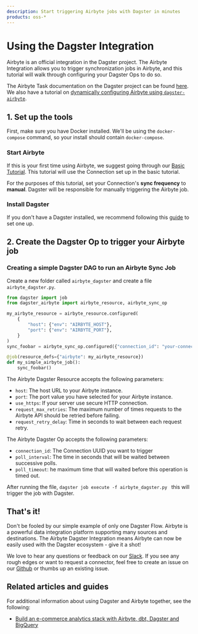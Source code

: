 ```yaml
---
description: Start triggering Airbyte jobs with Dagster in minutes
products: oss-*
---
```


# Using the Dagster Integration

Airbyte is an official integration in the Dagster project. The Airbyte Integration allows you to trigger synchronization jobs in Airbyte, and this tutorial will walk through configuring your Dagster Ops to do so.

The Airbyte Task documentation on the Dagster project can be found [here](https://docs.dagster.io/_apidocs/libraries/dagster-airbyte). We also have a tutorial on [dynamically configuring Airbyte using `dagster-airbyte`](https://airbyte.com/tutorials/configure-airbyte-with-python-dagster).

## 1. Set up the tools

First, make sure you have Docker installed. We'll be using the `docker-compose` command, so your install should contain `docker-compose`.

### Start Airbyte

If this is your first time using Airbyte, we suggest going through our [Basic Tutorial](https://github.com/airbytehq/airbyte/tree/e378d40236b6a34e1c1cb481c8952735ec687d88/docs/quickstart/getting-started.md). This tutorial will use the Connection set up in the basic tutorial.

For the purposes of this tutorial, set your Connection's **sync frequency** to **manual**. Dagster will be responsible for manually triggering the Airbyte job.

### Install Dagster

If you don't have a Dagster installed, we recommend following this [guide](https://docs.dagster.io/getting-started) to set one up.

## 2. Create the Dagster Op to trigger your Airbyte job

### Creating a simple Dagster DAG to run an Airbyte Sync Job

Create a new folder called `airbyte_dagster` and create a file `airbyte_dagster.py`.

```python
from dagster import job
from dagster_airbyte import airbyte_resource, airbyte_sync_op

my_airbyte_resource = airbyte_resource.configured(
    {
        "host": {"env": "AIRBYTE_HOST"},
        "port": {"env": "AIRBYTE_PORT"},
    }
)
sync_foobar = airbyte_sync_op.configured({"connection_id": "your-connection-uuid"}, name="sync_foobar")

@job(resource_defs={"airbyte": my_airbyte_resource})
def my_simple_airbyte_job():
    sync_foobar()

```

The Airbyte Dagster Resource accepts the following parameters:

- `host`: The host URL to your Airbyte instance.
- `port`: The port value you have selected for your Airbyte instance.
- `use_https`: If your server use secure HTTP connection.
- `request_max_retries`: The maximum number of times requests to the Airbyte API should be retried before failing.
- `request_retry_delay`: Time in seconds to wait between each request retry.

The Airbyte Dagster Op accepts the following parameters:

- `connection_id`: The Connection UUID you want to trigger
- `poll_interval`: The time in seconds that will be waited between successive polls.
- `poll_timeout`: he maximum time that will waited before this operation is timed out.

After running the file, `dagster job execute -f airbyte_dagster.py ` this will trigger the job with Dagster.

## That's it!

Don't be fooled by our simple example of only one Dagster Flow. Airbyte is a powerful data integration platform supporting many sources and destinations. The Airbyte Dagster Integration means Airbyte can now be easily used with the Dagster ecosystem - give it a shot!

We love to hear any questions or feedback on our [Slack](https://slack.airbyte.io/). If you see any rough edges or want to request a connector, feel free to create an issue on our [Github](https://github.com/airbytehq/airbyte) or thumbs up an existing issue.

## Related articles and guides

For additional information about using Dagster and Airbyte together, see the following:

- [Build an e-commerce analytics stack with Airbyte, dbt, Dagster and BigQuery](https://github.com/airbytehq/quickstarts/tree/main/ecommerce_analytics_bigquery)

